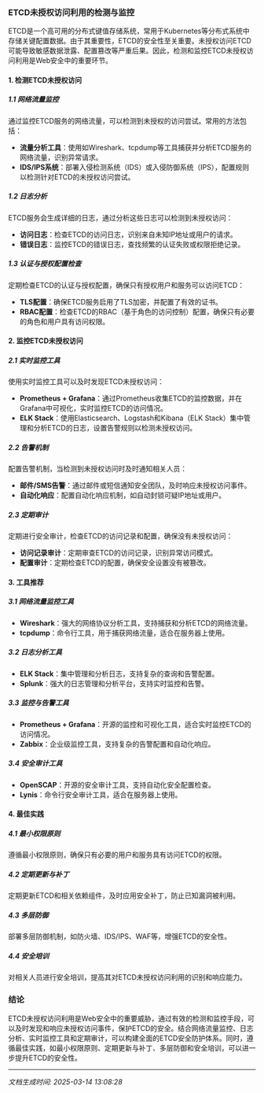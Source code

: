 ### ETCD未授权访问利用的检测与监控

ETCD是一个高可用的分布式键值存储系统，常用于Kubernetes等分布式系统中存储关键配置数据。由于其重要性，ETCD的安全性至关重要。未授权访问ETCD可能导致敏感数据泄露、配置篡改等严重后果。因此，检测和监控ETCD未授权访问利用是Web安全中的重要环节。

#### 1. 检测ETCD未授权访问

##### 1.1 网络流量监控
通过监控ETCD服务的网络流量，可以检测到未授权的访问尝试。常用的方法包括：

- **流量分析工具**：使用如Wireshark、tcpdump等工具捕获并分析ETCD服务的网络流量，识别异常请求。
- **IDS/IPS系统**：部署入侵检测系统（IDS）或入侵防御系统（IPS），配置规则以检测针对ETCD的未授权访问尝试。

##### 1.2 日志分析
ETCD服务会生成详细的日志，通过分析这些日志可以检测到未授权访问：

- **访问日志**：检查ETCD的访问日志，识别来自未知IP地址或用户的请求。
- **错误日志**：监控ETCD的错误日志，查找频繁的认证失败或权限拒绝记录。

##### 1.3 认证与授权配置检查
定期检查ETCD的认证与授权配置，确保只有授权用户和服务可以访问ETCD：

- **TLS配置**：确保ETCD服务启用了TLS加密，并配置了有效的证书。
- **RBAC配置**：检查ETCD的RBAC（基于角色的访问控制）配置，确保只有必要的角色和用户具有访问权限。

#### 2. 监控ETCD未授权访问

##### 2.1 实时监控工具
使用实时监控工具可以及时发现ETCD未授权访问：

- **Prometheus + Grafana**：通过Prometheus收集ETCD的监控数据，并在Grafana中可视化，实时监控ETCD的访问情况。
- **ELK Stack**：使用Elasticsearch、Logstash和Kibana（ELK Stack）集中管理和分析ETCD的日志，设置告警规则以检测未授权访问。

##### 2.2 告警机制
配置告警机制，当检测到未授权访问时及时通知相关人员：

- **邮件/SMS告警**：通过邮件或短信通知安全团队，及时响应未授权访问事件。
- **自动化响应**：配置自动化响应机制，如自动封锁可疑IP地址或用户。

##### 2.3 定期审计
定期进行安全审计，检查ETCD的访问记录和配置，确保没有未授权访问：

- **访问记录审计**：定期审查ETCD的访问记录，识别异常访问模式。
- **配置审计**：定期检查ETCD的配置，确保安全设置没有被篡改。

#### 3. 工具推荐

##### 3.1 网络流量监控工具
- **Wireshark**：强大的网络协议分析工具，支持捕获和分析ETCD的网络流量。
- **tcpdump**：命令行工具，用于捕获网络流量，适合在服务器上使用。

##### 3.2 日志分析工具
- **ELK Stack**：集中管理和分析日志，支持复杂的查询和告警配置。
- **Splunk**：强大的日志管理和分析平台，支持实时监控和告警。

##### 3.3 监控与告警工具
- **Prometheus + Grafana**：开源的监控和可视化工具，适合实时监控ETCD的访问情况。
- **Zabbix**：企业级监控工具，支持复杂的告警配置和自动化响应。

##### 3.4 安全审计工具
- **OpenSCAP**：开源的安全审计工具，支持自动化安全配置检查。
- **Lynis**：命令行安全审计工具，适合在服务器上使用。

#### 4. 最佳实践

##### 4.1 最小权限原则
遵循最小权限原则，确保只有必要的用户和服务具有访问ETCD的权限。

##### 4.2 定期更新与补丁
定期更新ETCD和相关依赖组件，及时应用安全补丁，防止已知漏洞被利用。

##### 4.3 多层防御
部署多层防御机制，如防火墙、IDS/IPS、WAF等，增强ETCD的安全性。

##### 4.4 安全培训
对相关人员进行安全培训，提高其对ETCD未授权访问利用的识别和响应能力。

### 结论
ETCD未授权访问利用是Web安全中的重要威胁，通过有效的检测和监控手段，可以及时发现和响应未授权访问事件，保护ETCD的安全。结合网络流量监控、日志分析、实时监控工具和定期审计，可以构建全面的ETCD安全防护体系。同时，遵循最佳实践，如最小权限原则、定期更新与补丁、多层防御和安全培训，可以进一步提升ETCD的安全性。

---

*文档生成时间: 2025-03-14 13:08:28*



